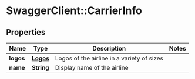 # SwaggerClient::CarrierInfo

## Properties
Name | Type | Description | Notes
------------ | ------------- | ------------- | -------------
**logos** | [**Logos**](Logos.md) | Logos of the airline in a variety of sizes | 
**name** | **String** | Display name of the airline | 



